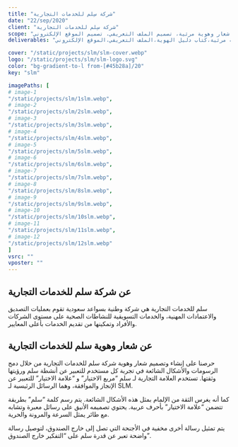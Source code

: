 ```yaml
---
title: "شركة سِلم للخدمات التجارية"
date: "22/sep/2020"
client: "شركة سِلم للخدمات التجارية"
scope: "تصميم شعار وهوية مرئية، تصميم الملف التعريفي، تصميم الموقع الإلكتروني"
deliverables: "شعار وهوية مرئية،كتاب دليل الهوية،الملف التعريفي،الموقع الإلكتروني"

cover: "/static/projects/slm/slm-cover.webp"
logo: "/static/projects/slm/slm-logo.svg"
color: "bg-gradient-to-l from-[#45b28a]/20"
key: "slm"

imagePaths: [
# image-1
"/static/projects/slm/1slm.webp",
# image-2
"/static/projects/slm/2slm.webp",
# image-3
"/static/projects/slm/3slm.webp",
# image-4
"/static/projects/slm/4slm.webp",
# image-5
"/static/projects/slm/5slm.webp",
# image-6
"/static/projects/slm/6slm.webp",
# image-7
"/static/projects/slm/7slm.webp",
# image-8
"/static/projects/slm/8slm.webp",
# image-9
"/static/projects/slm/9slm.webp",
# image-10
"/static/projects/slm/10slm.webp",
# image-11
"/static/projects/slm/11slm.webp",
# image-12
"/static/projects/slm/12slm.webp"
]
vsrc: ""
vposter: ""
---
```


## عن شركة سلم للخدمات التجارية

سلم للخدمات التجارية هي شركة وطنية بسواعد سعودية تقوم بعمليات التصديق والاعتمادات المهنية، والخدمات التسويقية للنشاطات الصحية على مستوى الشركات والأفراد وتمكينها من تقديم الخدمات بأعلى المعايير.

## عن شعار وهوية سلم للخدمات التجارية

حرصنا على إنشاء وتصميم شعار وهوية شركة سلم للخدمات التجارية من خلال دمج الرسومات والأشكال الشائعة في تجربة كل مستخدم للتعبير عن أنشطة سلم ورؤيتها وثقتها.
تستخدم العلامة التجارية لـ سلم “مربع الاختيار” و “علامة الاختيار” للتعبير عن الإنجاز والموافقة، وهما الرسائل الرئيسية لـ SLM.

كما أنه يغرس الثقة من الإلمام بمثل هذه الأشكال الشائعة. يتم رسم كلمة “سلم” بطريقة تتضمن “علامة الاختيار” بأحرف عربية. يحتوي تصميمه الأنيق على رسائل معبرة وتشابه مع طائر يمثل السرعة والمرونة والحرية.

يتم تمثيل رسالة أخرى مخفية في الأجنحة التي تصل إلى خارج الصندوق، لتوصيل رسالة واضحة تعبر عن قدرة سلم على “التفكير خارج الصندوق”.

